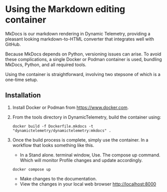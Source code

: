 # Using the Markdown editing container

MkDocs is our markdown rendering in Dynamic Telemetry, providing a pleasant
looking markdown-to-HTML converter that integrates well with GitHub.

Because MkDocs depends on Python, versioning issues can arise. To avoid these
complications, a single Docker or Podman container is used, bundling MkDocs,
Python, and all required tools.

Using the container is straightforward, involving two stepsone of which is a
one-time setup.

## Installation

1. Install Docker or Podman from https://www.docker.com.
2. From the tools directory in DynamicTelemetry, build the container using:
    ```
    docker build -f Dockerfile.mkdocs -t "dynamictelemetry/dynamictelemetry:mkdocs" .
    ```

3. Once the build process is complete, simply use the container. In a workflow that looks something like this.

    * In a Stand alone. terminal window, Use. The compose up command. Which will monitor Profile changes and update accordingly.

    ```
    docker compose up
    ```

    * Make changes to the documentation.
    * View the changes in your local web browser [http://localhost:8000](http://localhost:8000)
